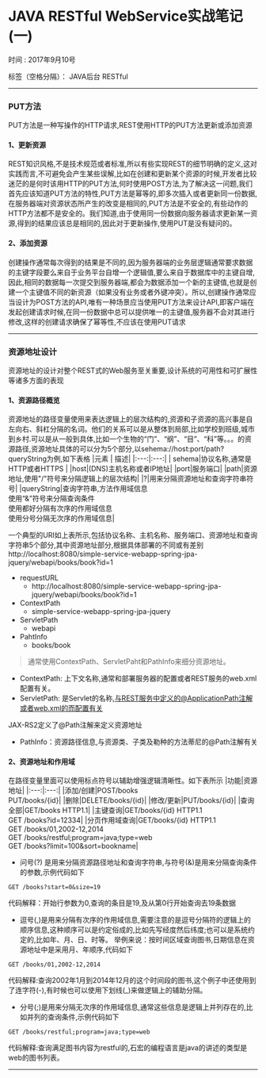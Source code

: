 # JAVA RESTful WebService实战笔记(一)
时间 : 2017年9月10号

标签（空格分隔）： JAVA后台 RESTful 

---

### PUT方法
PUT方法是一种写操作的HTTP请求,REST使用HTTP的PUT方法更新或添加资源
#### 1、更新资源
REST知识风格,不是技术规范或者标准,所以有些实现REST的细节明确的定义,这对实践而言,不可避免会产生某些误解,比如在创建和更新某个资源的时候,开发者比较迷茫的是何时该用HTTP的PUT方法,何时使用POST方法,为了解决这一问题,我们首先应该知道PUT方法的特性,PUT方法是幂等的,即多次插入或者更新同一份数据,在服务器端对资源状态所产生的改变是相同的,PUT方法是不安全的,有些动作的HTTP方法都不是安全的。我们知道,由于使用同一份数据向服务器请求更新某一资源,得到的结果应该总是相同的,因此对于更新操作,使用PUT是没有疑问的。
#### 2、添加资源
创建操作通常每次得到的结果是不同的,因为服务器端的业务层逻辑通常要求数据的主键字段要么来自于业务平台自增一个逻辑值,要么来自于数据库中的主键自增,因此,相同的数据每一次提交到服务器端,都会为数据添加一个新的主键值,也就是创建一个主键值不同的新资源（如果没有业务或者外键冲突）。所以,创建操作通常应当设计为POST方法的API,唯有一种场景应当使用PUT方法来设计API,即客户端在发起创建请求时候,在同一份数据中总可以提供唯一的主键值,服务器不会对其进行修改,这样的创建请求确保了幂等性,不应该在使用PUT请求

----

### 资源地址设计
资源地址的设计对整个REST式的Web服务至关重要,设计系统的可用性和可扩展性等诸多方面的表现
#### 1、资源路径概览
资源地址的路径变量使用来表达逻辑上的层次结构的,资源和子资源的高兴事是自左向右、斜杠分隔的名词。他们的关系可以是从整体到局部,比如学校到班级,城市到乡村.可以是从一般到具体,比如一个生物的“门”、“纲”、“目”、“科”等。。。的资源路径,资源地址具体的可以分为5个部分,以sehema://host:port/path?queryString为例,如下表格
|元素 | 描述|
|:---:|:---:|
| sehema|协议名称,通常是HTTP或者HTTPS |
|host|(DNS)主机名称或者IP地址|
|port|服务端口|
|path|资源地址,使用"/"符号来分隔逻辑上的层次结构|
|?|用来分隔资源地址和查询字符串符号|
|queryString|查询字符串,方法作用域信息<br>使用“&”符号来分隔查询条件<br>使用都好分隔有次序的作用域信息<br>使用分号分隔无次序的作用域信息|

一个典型的URI如上表所示,包括协议名称、主机名称、服务端口、资源地址和查询字符串5个部分,其中资源地址部分,根据具体部署的不同或有差别
http://localhost:8080/simple-service-webapp-spring-jpa-jquery/webapi/books/book?id=1

* requestURL
    * http://localhost:8080/simple-service-webapp-spring-jpa-jquery/webapi/books/book?id=1
* ContextPath
    *  simple-service-webapp-spring-jpa-jquery
* ServletPath
    *  webapi
* PahtInfo
    *  books/book

>通常使用ContextPath、ServletPaht和PathInfo来细分资源地址。

* ContextPath: 上下文名称,通常和部署服务器的配置或者REST服务的web.xml配置有关。
* ServletPath: 是Servlet的名称,与REST服务中定义的@ApplicationPath注解或者web.xml的而配置有关

JAX-RS2定义了@Path注解来定义资源地址

* PathInfo：资源路径信息,与资源类、子类及勒种的方法蒂尼的@Path注解有关

#### 2、资源地址和作用域
在路径变量里面可以使用标点符号以辅助增强逻辑清晰性。如下表所示
|功能|资源地址|
|:---:|:---:|
|添加/创建|POST/books<br>PUT/books/{id}|
|删除|DELETE/books/{id}|
|修改/更新|PUT/books/{id}|
|查询全部|GET/books HTTP1.1|
|主键查询|GET/books/{id} HTTP1.1<br>GET /books?id=12334|
|分页作用域查询|GET/books/{id} HTTP1.1<br>GET /books/01,2002-12,2014<br>GET /books/restful;program=java;type=web<br>GET /books?limit=100&sort=bookname|
            
            
* 问号(?) 是用来分隔资源路径地址和查询字符串,与符号(&)是用来分隔查询条件的参数,示例代码如下
```
GET /books?start=0&size=19
```
代码解释：开始行参数为0,查询的条目是19,及从第0行开始查询去19条数据

* 逗号(,)是用来分隔有次序的作用域信息,需要注意的是逗号分隔符的逻辑上的顺序信息,这种顺序可以是约定俗成的,比如先写经度然后纬度;也可以是系统约定的,比如年、月、日、时等。
举例来说：按时间区域查询图书,日期信息在资源地址中是采用月、年顺序,代码如下
```
GET /books/01,2002-12,2014
```
代码解释:查询2002年1月到2014年12月的这个时间段的图书,这个例子中还使用到了连字符(-),有时候也可以使用下划线(_)来做逻辑上的辅助分隔。

* 分号(;)是用来分隔无次序的作用域信息,通常这些信息是逻辑上并列存在的,比如并列的查询条件,示例代码如下
```
GET /books/restful;program=java;type=web
```
代码解释:查询满足图书内容为restful的,石宏的编程语言是java的讲述的类型是web的图书列表。

----
